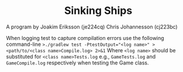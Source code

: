 <h1><center>Sinking Ships</center></h1>

A program by
Joakim Eriksson (je224cq)
Chris Johannesson (cj223bc)

When logging test to capture compilation errors use the following command-line
`>./gradlew test -PtestOutput="<log name>" > <path/to/<class name>Compile.log> 2>&1`
Where `<log name>` should be substituted for `<class name>Tests.log` e.g., `GameTests.log` and `GameCompile.log` respectively when testing the Game class.

